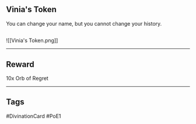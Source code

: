## Vinia's Token
You can change your name, but you cannot change your history.
## 
![[Vinia's Token.png]]

---
## Reward
10x Orb of Regret

---
## Tags
#DivinationCard
#PoE1